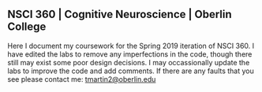 ## NSCI 360 | Cognitive Neuroscience | Oberlin College

Here I document my coursework for the Spring 2019 iteration of NSCI 360. I have edited the labs to remove any imperfections in the code, though there still may exist some poor design decisions. I may occassionally update the labs to improve the code and add comments. If there are any faults that you see please contact me: tmartin2@oberlin.edu
